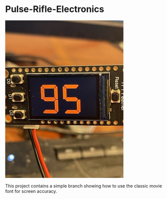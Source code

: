 # Pulse-Rifle-Electronics

![classic font](image0.jpeg)

This project contains a simple branch showing how to use the classic movie font for screen accuracy.
